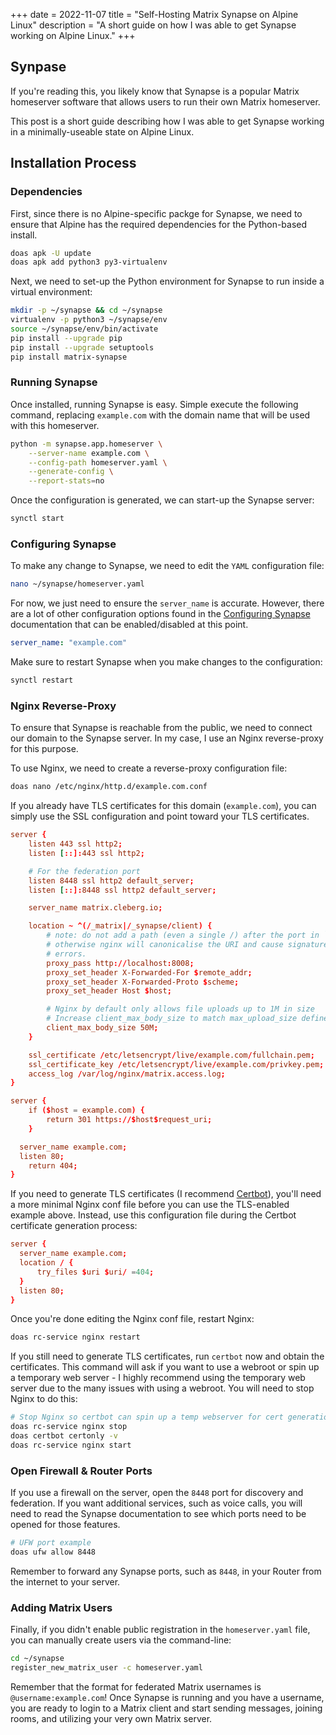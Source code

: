 +++
date = 2022-11-07
title = "Self-Hosting Matrix Synapse on Alpine Linux"
description = "A short guide on how I was able to get Synapse working on Alpine Linux."
+++

## Synpase

If you're reading this, you likely know that Synapse is a popular Matrix 
homeserver software that allows users to run their own Matrix homeserver.

This post is a short guide describing how I was able to get Synapse working in a 
minimally-useable state on Alpine Linux.

## Installation Process

### Dependencies

First, since there is no Alpine-specific packge for Synapse, we need to ensure 
that Alpine has the required dependencies for the Python-based install.

```bash
doas apk -U update
doas apk add python3 py3-virtualenv
```

Next, we need to set-up the Python environment for Synapse to run inside a 
virtual environment:

```bash
mkdir -p ~/synapse && cd ~/synapse
virtualenv -p python3 ~/synapse/env
source ~/synapse/env/bin/activate
pip install --upgrade pip
pip install --upgrade setuptools
pip install matrix-synapse
```

### Running Synapse

Once installed, running Synapse is easy. Simple execute the following command, 
replacing `example.com` with the domain name that will be used with this 
homeserver.

```bash
python -m synapse.app.homeserver \
    --server-name example.com \
    --config-path homeserver.yaml \
    --generate-config \
    --report-stats=no
```

Once the configuration is generated, we can start-up the Synapse server:

```bash
synctl start
```

### Configuring Synapse

To make any change to Synapse, we need to edit the `YAML` configuration file:

```bash
nano ~/synapse/homeserver.yaml
```

For now, we just need to ensure the `server_name` is accurate. However, there 
are a lot of other configuration options found in the [Configuring 
Synapse](https://matrix-org.github.io/synapse/develop/usage/configuration/config_documentation.html) 
documentation that can be enabled/disabled at this point.

```yaml
server_name: "example.com"
```

Make sure to restart Synapse when you make changes to the configuration:

```bash
synctl restart
```

### Nginx Reverse-Proxy

To ensure that Synapse is reachable from the public, we need to connect our 
domain to the Synapse server. In my case, I use an Nginx reverse-proxy for this 
purpose.

To use Nginx, we need to create a reverse-proxy configuration file:

```bash
doas nano /etc/nginx/http.d/example.com.conf
```

If you already have TLS certificates for this domain (`example.com`), you can 
simply use the SSL configuration and point toward your TLS certificates.

```conf
server {
    listen 443 ssl http2;
    listen [::]:443 ssl http2;

    # For the federation port
    listen 8448 ssl http2 default_server;
    listen [::]:8448 ssl http2 default_server;

    server_name matrix.cleberg.io;

    location ~ ^(/_matrix|/_synapse/client) {
        # note: do not add a path (even a single /) after the port in `proxy_pass`,
        # otherwise nginx will canonicalise the URI and cause signature verification
        # errors.
        proxy_pass http://localhost:8008;
        proxy_set_header X-Forwarded-For $remote_addr;
        proxy_set_header X-Forwarded-Proto $scheme;
        proxy_set_header Host $host;

        # Nginx by default only allows file uploads up to 1M in size
        # Increase client_max_body_size to match max_upload_size defined in homeserver.yaml
        client_max_body_size 50M;
    }

    ssl_certificate /etc/letsencrypt/live/example.com/fullchain.pem;
    ssl_certificate_key /etc/letsencrypt/live/example.com/privkey.pem;
    access_log /var/log/nginx/matrix.access.log;
}

server {
	if ($host = example.com) {
		return 301 https://$host$request_uri;
	}

  server_name example.com;
  listen 80;
	return 404;
}
```

If you need to generate TLS certificates (I recommend 
[Certbot](https://certbot.eff.org/)), you'll need a more minimal Nginx conf file 
before you can use the TLS-enabled example above. Instead, use this 
configuration file during the Certbot certificate generation process:

```conf
server {
  server_name example.com;
  location / {
      try_files $uri $uri/ =404;
  }
  listen 80;
}
```

Once you're done editing the Nginx conf file, restart Nginx:

```bash
doas rc-service nginx restart
```

If you still need to generate TLS certificates, run `certbot` now and obtain the 
certificates. This command will ask if you want to use a webroot or spin up a 
temporary web server - I highly recommend using the temporary web server due to 
the many issues with using a webroot. You will need to stop Nginx to do this:

```bash
# Stop Nginx so certbot can spin up a temp webserver for cert generation
doas rc-service nginx stop
doas certbot certonly -v
doas rc-service nginx start
```

### Open Firewall & Router Ports

If you use a firewall on the server, open the `8448` port for discovery and 
federation. If you want additional services, such as voice calls, you will need 
to read the Synapse documentation to see which ports need to be opened for those 
features.

```bash
# UFW port example
doas ufw allow 8448
```

Remember to forward any Synapse ports, such as `8448`, in your Router from the 
internet to your server.

### Adding Matrix Users

Finally, if you didn't enable public registration in the `homeserver.yaml` file, 
you can manually create users via the command-line:

```bash
cd ~/synapse
register_new_matrix_user -c homeserver.yaml
```

Remember that the format for federated Matrix usernames is 
`@username:example.com`! Once Synapse is running and you have a username, you 
are ready to login to a Matrix client and start sending messages, joining rooms, 
and utilizing your very own Matrix server.
